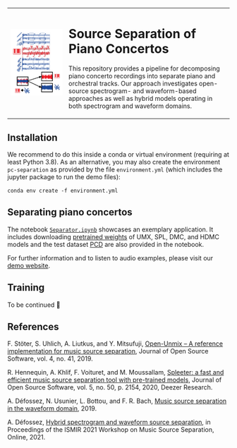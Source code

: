<table border="0">
  <tr>
    <td><img src="web_content/thumbnail.png" alt="image description" width="1000"></td>
    <td><h1>Source Separation of Piano Concertos</h1>
      This repository provides a pipeline for  decomposing piano concerto recordings into separate piano and orchestral tracks.      
      Our approach investigates open-source spectrogram- and waveform-based approaches as well as hybrid models operating in both spectrogram and waveform domains. 
<br> <br>
</td>
  </tr>
</table>


## Installation

We recommend to do this inside a conda or virtual environment (requiring at least Python 3.8). As an alternative, you may also create the environment ``pc-separation`` as provided by the file ``environment.yml`` (which includes the jupyter package to run the demo files):
```
conda env create -f environment.yml
```

## Separating piano concertos
The notebook [``Separator.ipynb``](https://github.com/yiitozer/pc-separation/blob/master/Separator.ipynb) showcases an exemplary application. It includes downloading [pretrained weights](https://drive.google.com/drive/folders/1-zcdkHWUcfehaTjoxp-eCjAjZevDGxSu) of UMX, SPL, DMC, and HDMC models and the test dataset [PCD](https://www.audiolabs-erlangen.de/resources/MIR/PCD) are also provided in the notebook.

For further information and to listen to audio examples, please visit our [demo website](https://audiolabs-erlangen.de/resources/MIR/2023-PianoConcertoSeparation).


## Training
To be continued :ghost:


## References

F. Stöter, S. Uhlich, A. Liutkus, and Y. Mitsufuji, [Open-Unmix – A reference implementation for music source separation](https://github.com/sigsep/open-unmix-pytorch), Journal of Open Source Software, vol. 4, no. 41, 2019.

R. Hennequin, A. Khlif, F. Voituret, and M. Moussallam, [Spleeter: a fast and efficient music source separation tool with pre-trained models](https://github.com/deezer/spleeter/tree/master), Journal of Open Source Software, vol. 5, no. 50, p. 2154, 2020, Deezer Research. 

A. Défossez, N. Usunier, L. Bottou, and F. R. Bach, [Music source separation in the waveform domain](https://github.com/facebookresearch/demucs), 2019. 

A. Défossez, [Hybrid spectrogram and waveform source separation](https://github.com/facebookresearch/demucs), in Proceedings of the ISMIR 2021 Workshop on Music Source Separation, Online, 2021.
